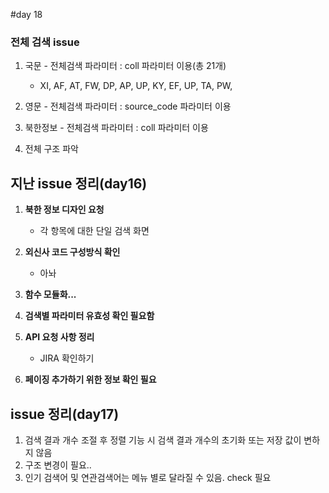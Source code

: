 #day 18



### 전체 검색 issue
1. 국문 - 전체검색 파라미터 : coll 파라미터 이용(총 21개)
    - XI, AF, AT, FW, DP, AP, UP, KY, EF, UP, TA, PW,

1. 영문 - 전체검색 파라미터 : source_code 파라미터 이용
1. 북한정보 - 전체검색 파라미터 : coll 파라미터 이용
1. 전체 구조 파악

## 지난 issue 정리(day16)
1. **북한 정보 디자인 요청**
    - 각 항목에 대한 단일 검색 화면
1. **외신사 코드 구성방식 확인**
    - 아놔
1. **함수 모듈화...**

1. **검색별 파라미터 유효성 확인 필요함**
1. **API 요청 사항 정리**
    - JIRA 확인하기
1. **페이징 추가하기 위한 정보 확인 필요**

## issue 정리(day17)
1. 검색 결과 개수 조절 후 정렬 기능 시 검색 결과 개수의 초기화 또는 저장 값이 변하지 않음
1. 구조 변경이 필요..
1. 인기 검색어 및 연관검색어는 메뉴 별로 달라질 수 있음. check 필요
